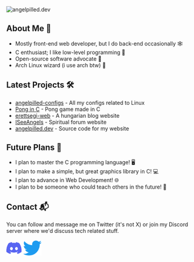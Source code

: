 <img src="imgs/penguin-space-6.gif" alt="angelpilled.dev" title="angelpilled.dev">

## About Me 👤
- Mostly front-end web developer, but I do back-end occasionally 🕸
- C enthusiast; I like low-level programming 🧊
- Open-source software advocate 📜
- Arch Linux wizard (i use arch btw) 🐧

## Latest Projects 🛠
- [angelpilled-configs](https://github.com/angelpilled/angelpilled-configs) - All my configs related to Linux
- [Pong in C](https://github.com/angelpilled/Pong) - Pong game made in C
- [erettsegi-web](https://github.com/angelpilled/erettsegi-web) - A hungarian blog website
- [ISeeAngels](https://github.com/angelpilled/ISeeAngels) - Spiritual forum website
- [angelpilled.dev](https://github.com/angelpilled/angelpilled.dev) - Source code for my website

## Future Plans 🚀
- I plan to master the C programming language! 🖥
- I plan to make a simple, but great graphics library in C! 💻
- I plan to advance in Web Development! 🌐
- I plan to be someone who could teach others in the future! 🏫

## Contact 📬
You can follow and message me on Twitter (it's not X) or join my Discord server where we'd discuss tech related stuff.<br><br>
[<img src="imgs/discord-icon.svg" height="40em" align="center" alt="Discord Server" title="Discord Server">](https://discord.gg/k2YFxCbjS)
[<img src="imgs/Logo_of_Twitter.svg.png" height="40em" align="center" alt="Twitter" title="Twitter">](https://twitter.com/angelpilled_dev)
